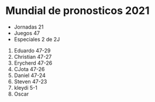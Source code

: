 


# Mundial de pronosticos 2021 #

* Jornadas 21
* Juegos 47
* Especiales 2 de 2J

1. Eduardo 47-29
2. Christian 47-27
3. Erycherd 47-26
4. CJota 47-26
5. Daniel 47-24
6. Steven 47-23
7. kleydi 5-1
8. Oscar